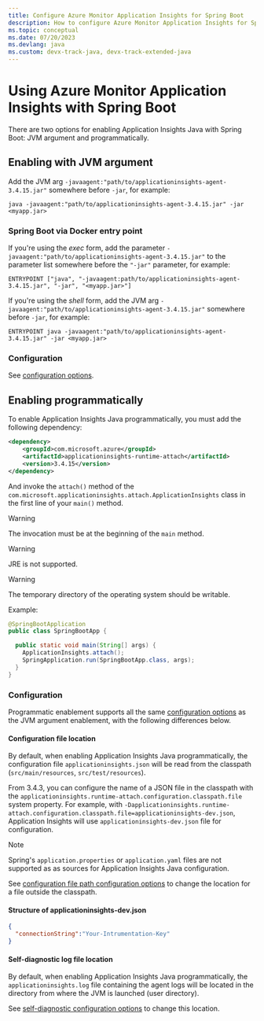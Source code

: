 ```yaml
---
title: Configure Azure Monitor Application Insights for Spring Boot
description: How to configure Azure Monitor Application Insights for Spring Boot applications
ms.topic: conceptual
ms.date: 07/20/2023
ms.devlang: java
ms.custom: devx-track-java, devx-track-extended-java
---
```


# Using Azure Monitor Application Insights with Spring Boot

There are two options for enabling Application Insights Java with Spring Boot: JVM argument and programmatically.

## Enabling with JVM argument 

Add the JVM arg `-javaagent:"path/to/applicationinsights-agent-3.4.15.jar"` somewhere before `-jar`, for example:

```
java -javaagent:"path/to/applicationinsights-agent-3.4.15.jar" -jar <myapp.jar>
```

### Spring Boot via Docker entry point

If you're using the *exec* form, add the parameter `-javaagent:"path/to/applicationinsights-agent-3.4.15.jar"` to the parameter list somewhere before the `"-jar"` parameter, for example:

```
ENTRYPOINT ["java", "-javaagent:path/to/applicationinsights-agent-3.4.15.jar", "-jar", "<myapp.jar>"]
```

If you're using the *shell* form, add the JVM arg `-javaagent:"path/to/applicationinsights-agent-3.4.15.jar"` somewhere before `-jar`, for example:

```
ENTRYPOINT java -javaagent:"path/to/applicationinsights-agent-3.4.15.jar" -jar <myapp.jar>
```

### Configuration

See [configuration options](./java-standalone-config.md).

## Enabling programmatically

To enable Application Insights Java programmatically, you must add the following dependency:

```xml
<dependency>
    <groupId>com.microsoft.azure</groupId>
    <artifactId>applicationinsights-runtime-attach</artifactId>
    <version>3.4.15</version>
</dependency>
```

And invoke the `attach()` method of the `com.microsoft.applicationinsights.attach.ApplicationInsights` class
in the first line of your `main()` method.

> [!WARNING]
>
> The invocation must be at the beginning of the `main` method.

> [!WARNING]
> 
> JRE is not supported.

> [!WARNING]
>
> The temporary directory of the operating system should be writable.

Example:

```java
@SpringBootApplication
public class SpringBootApp {

  public static void main(String[] args) {
    ApplicationInsights.attach();
    SpringApplication.run(SpringBootApp.class, args);
  }
}
```

### Configuration

Programmatic enablement supports all the same [configuration options](./java-standalone-config.md)
as the JVM argument enablement, with the following differences below.

#### Configuration file location

By default, when enabling Application Insights Java programmatically, the configuration file `applicationinsights.json`
will be read from the classpath (`src/main/resources`, `src/test/resources`).

From 3.4.3, you can configure the name of a JSON file in the classpath with the `applicationinsights.runtime-attach.configuration.classpath.file` system property.
For example, with `-Dapplicationinsights.runtime-attach.configuration.classpath.file=applicationinsights-dev.json`, Application Insights will use `applicationinsights-dev.json` file for configuration.

> [!NOTE]
> Spring's `application.properties` or `application.yaml` files are not supported as
> as sources for Application Insights Java configuration.

See [configuration file path configuration options](./java-standalone-config.md#configuration-file-path)
to change the location for a file outside the classpath.

#### Structure of applicationinsights-dev.json

```json
{
  "connectionString":"Your-Intrumentation-Key"
}
```

#### Self-diagnostic log file location

By default, when enabling Application Insights Java programmatically, the `applicationinsights.log` file containing
the agent logs will be located in the directory from where the JVM is launched (user directory).

See [self-diagnostic configuration options](./java-standalone-config.md#self-diagnostics) to change this location.
